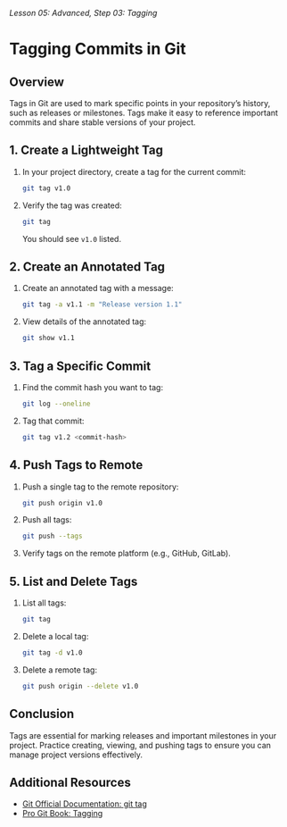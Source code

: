 *Lesson 05: Advanced, Step 03: Tagging*
# Tagging Commits in Git

## Overview
Tags in Git are used to mark specific points in your repository’s history, such as releases or milestones. Tags make it easy to reference important commits and share stable versions of your project.

## 1. Create a Lightweight Tag

1. In your project directory, create a tag for the current commit:
   ```bash
   git tag v1.0
   ```
2. Verify the tag was created:
   ```bash
   git tag
   ```
   You should see `v1.0` listed.

## 2. Create an Annotated Tag

1. Create an annotated tag with a message:
   ```bash
   git tag -a v1.1 -m "Release version 1.1"
   ```
2. View details of the annotated tag:
   ```bash
   git show v1.1
   ```

## 3. Tag a Specific Commit

1. Find the commit hash you want to tag:
   ```bash
   git log --oneline
   ```
2. Tag that commit:
   ```bash
   git tag v1.2 <commit-hash>
   ```

## 4. Push Tags to Remote

1. Push a single tag to the remote repository:
   ```bash
   git push origin v1.0
   ```
2. Push all tags:
   ```bash
   git push --tags
   ```
3. Verify tags on the remote platform (e.g., GitHub, GitLab).

## 5. List and Delete Tags

1. List all tags:
   ```bash
   git tag
   ```
2. Delete a local tag:
   ```bash
   git tag -d v1.0
   ```
3. Delete a remote tag:
   ```bash
   git push origin --delete v1.0
   ```

## Conclusion

Tags are essential for marking releases and important milestones in your project. Practice creating, viewing, and pushing tags to ensure you can manage project versions effectively.

## Additional Resources

- [Git Official Documentation: git tag](https://git-scm.com/docs/git-tag)
- [Pro Git Book: Tagging](https://git-scm.com/book/en/v2/Git-Basics-Tagging)
